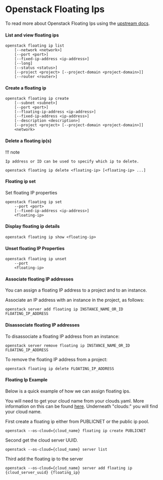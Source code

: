 # Openstack Floating Ips

To read more about Openstack Floating Ips using the [upstream docs](https://docs.openstack.org/python-openstackclient/latest/cli/command-objects/floating-ip.html).

#### List and view floating ips

``` shell
openstack floating ip list
    [--network <network>]
    [--port <port>]
    [--fixed-ip-address <ip-address>]
    [--long]
    [--status <status>]
    [--project <project> [--project-domain <project-domain>]]
    [--router <router>]
```

#### Create a floating ip

``` shell
openstack floating ip create
    [--subnet <subnet>]
    [--port <port>]
    [--floating-ip-address <ip-address>]
    [--fixed-ip-address <ip-address>]
    [--description <description>]
    [--project <project> [--project-domain <project-domain>]]
    <network>
```

#### Delete a floating ip(s)

!!! note

    Ip address or ID can be used to specify which ip to delete.


``` shell
openstack floating ip delete <floating-ip> [<floating-ip> ...]
```

#### Floating ip set

Set floating IP properties

``` shell
openstack floating ip set
    --port <port>
    [--fixed-ip-address <ip-address>]
    <floating-ip>
```

#### Display floating ip details

``` shell
openstack floating ip show <floating-ip>
```

#### Unset floating IP Properties

``` shell
openstack floating ip unset
    --port
    <floating-ip>
```

#### Associate floating IP addresses

You can assign a floating IP address to a project and to an instance.

Associate an IP address with an instance in the project, as follows:

``` shell
openstack server add floating ip INSTANCE_NAME_OR_ID FLOATING_IP_ADDRESS
```

#### Disassociate floating IP addresses

To disassociate a floating IP address from an instance:

``` shell
openstack server remove floating ip INSTANCE_NAME_OR_ID FLOATING_IP_ADDRESS
```
To remove the floating IP address from a project:

``` shell
openstack floating ip delete FLOATING_IP_ADDRESS
```

#### Floating Ip Example

Below is a quick example of how we can assign floating ips.

You will need to get your cloud name from your clouds.yaml. More information on this can be found [here](build-test-envs.md). Underneath "clouds:" you will find your cloud name.

First create a floating ip either from PUBLICNET or the public ip pool.

``` shell
openstack --os-cloud={cloud_name} floating ip create PUBLICNET
```

Second get the cloud server UUID.

``` shell
openstack --os-cloud={cloud_name} server list
```

Third add the floating ip to the server

``` shell
openstack --os-cloud={cloud_name} server add floating ip {cloud_server_uuid} {floating_ip}
```
